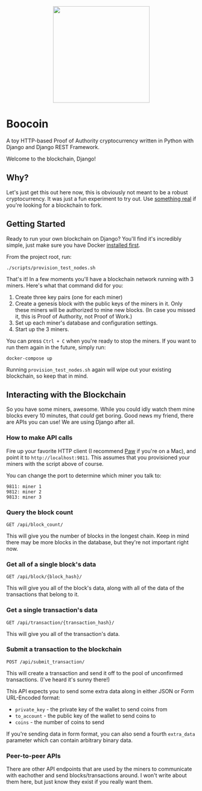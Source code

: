 <div align="center">
    <img src="https://user-images.githubusercontent.com/3203257/38212099-92c0602e-368a-11e8-9049-d03deb294749.PNG" width="256" height="256">
</div>

# Boocoin
A toy HTTP-based Proof of Authority cryptocurrency written in Python with Django and Django REST Framework.

Welcome to the blockchain, Django!


## Why?
Let's just get this out here now, this is obviously not meant to be a robust cryptocurrency. It was just a fun experiment to try out. Use [something real](https://github.com/ethereum/pyethereum) if you're looking for a blockchain to fork.


## Getting Started
Ready to run your own blockchain on Django? You'll find it's incredibly simple, just make sure you have Docker [installed first](https://docs.docker.com/install/).

From the project root, run:

```
./scripts/provision_test_nodes.sh
```

That's it! In a few moments you'll have a blockchain network running with 3 miners. Here's what that command did for you:
1) Create three key pairs (one for each miner)
2) Create a genesis block with the public keys of the miners in it. Only these miners will be authorized to mine new blocks. (In case you missed it, this is Proof of Authority, not Proof of Work.)
3) Set up each miner's database and configuration settings.
4) Start up the 3 miners.

You can press `Ctrl + C` when you're ready to stop the miners. If you want to run them again in the future, simply run:

```
docker-compose up
```

Running `provision_test_nodes.sh` again will wipe out your existing blockchain, so keep that in mind.


## Interacting with the Blockchain
So you have some miners, awesome. While you could idly watch them mine blocks every 10 minutes, that _could_ get boring. Good news my friend, there are APIs you can use! We are using Django after all.

### How to make API calls
Fire up your favorite HTTP client (I recommend [Paw](https://paw.cloud) if you're on a Mac), and point it to `http://localhost:9811`. This assumes that you provisioned your miners with the script above of course.

You can change the port to determine which miner you talk to:

    9811: miner 1
    9812: miner 2
    9813: miner 3


### Query the block count

```
GET /api/block_count/
```
This will give you the number of blocks in the longest chain. Keep in mind there may be more blocks in the database, but they're not important right now.


### Get all of a single block's data

```
GET /api/block/{block_hash}/
```

This will give you all of the block's data, along with all of the data of the transactions that belong to it.


### Get a single transaction's data

```
GET /api/transaction/{transaction_hash}/
```

This will give you all of the transaction's data.


### Submit a transaction to the blockchain

```
POST /api/submit_transaction/
```

This will create a transaction and send it off to the pool of unconfirmed transactions. (I've heard it's sunny there!)

This API expects you to send some extra data along in either JSON or Form URL-Encoded format:

- `private_key` - the private key of the wallet to send coins from
- `to_account` - the public key of the wallet to send coins to
- `coins` - the number of coins to send

If you're sending data in form format, you can also send a fourth `extra_data` parameter which can contain arbitrary binary data.

### Peer-to-peer APIs
There are other API endpoints that are used by the miners to communicate with eachother and send blocks/transactions around. I won't write about them here, but just know they exist if you really want them.
